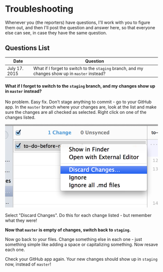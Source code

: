 # Troubleshooting

Whenever you (the reporters) have questions, I'll work with you to figure them out, and then I'll post the question and answer here, so that everyone else can see, in case they have the same question. 

## Questions List

Date | Question
---- | --------
July 17. 2015 | What if I forget to switch to the `staging` branch, and my changes show up in `master` instead?

#### What if I forget to switch to the `staging` branch, and my changes show up in `master` instead?

No problem. Easy fix. Don't stage anything to commit - go to your GitHub app. In the `master` branch where your changes are, look at the list and make sure the changes are all checked as selected. Right click on one of the changes listed.

![](/images/troubleshooting-branches.png)

Select "Discard Changes". Do this for each change listed - but remember what they were!

**Now that `master` is empty of changes, switch back to `staging`.**

Now go back to your files. Change something else in each one - just something simple like adding a space or capitalizing something. Now resave each one. 

Check your GitHub app again. Your new changes should show up in `staging` now, instead of `master`!


